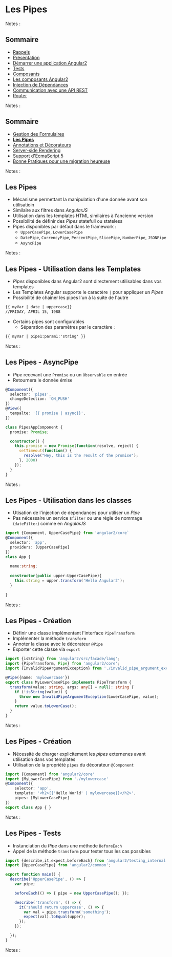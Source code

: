 # Les Pipes

<!-- .slide: class="page-title" -->

Notes :



## Sommaire

<!-- .slide: class="toc" -->

- [Rappels](#/1)
- [Présentation](#/2)
- [Démarrer une application Angular2](#/3)
- [Tests](#/4)
- [Composants](#/5)
- [Les composants Angular2](#/6)
- [Injection de Dépendances](#/7)
- [Communication avec une API REST](#/8)
- [Router](#/9)

Notes : 



## Sommaire

<!-- .slide: class="toc" -->

- [Gestion des Formulaires](#/10)
- **[Les Pipes](#/11)**
- [Annotations et Décorateurs](#/12)
- [Server-side Rendering](#/13)
- [Support d'EcmaScript 5](#/14)
- [Bonne Pratiques pour une migration heureuse](#/15)

Notes :



## Les Pipes

- Mécanisme permettant la manipulation d'une donnée avant son utilisatioin
- Similaire aux filtres dans *AngularJS*
- Utilisation dans les templates HTML similaires à l'ancienne version
- Possibilité de définir des *Pipes* statefull ou stateless
- Pipes disponibles par défaut dans le framework :
  - `UpperCasePipe`, `LowerCasePipe` 
  - `DatePipe`, `CurrencyPipe`, `PercentPipe`, `SlicePipe`, `NumberPipe`, `JSONPipe`
  - `AsyncPipe`

Notes :



## Les Pipes - Utilisation dans les Templates

- *Pipes* disponibles dans Angular2 sont directement utilisables dans vos templates
- Les Templates Angular supporte le caractère `|` pour appliquer un *Pipes*
- Possibilité de chaîner les pipes l'un à la suite de l'autre

```html
{{ myVar | date | uppercase}}
//FRIDAY, APRIL 15, 1988
```

- Certains pipes sont configurables
  - Séparation des paramètres par le caractère `:`
 
```html
{{ myVar | pipe1:param1:'string' }}
```

Notes :



## Les Pipes - AsyncPipe

- *Pipe* recevant une `Promise` ou un `Observable` en entrée
- Retournera le donnée émise

```typescript
@Component({
  selector: 'pipes',
  changeDetection: 'ON_PUSH'
})
@View({
  tempalte: '{{ promise | async}}',
})

class PipesAppComponent {
  promise: Promise;

  constructor() {
    this.promise = new Promise(function(resolve, reject) {
      setTimeout(function() {
        resolve("Hey, this is the result of the promise");
      }, 2000)
    });
  }
}
``` 

Notes :



## Les Pipes - Utilisation dans les classes

- Utisation de l'injection de dépendances pour utiliser un *Pipe*
- Pas nécessaire un service `$filter` ou une règle de nommage (`dateFilter`) comme en *AngularJS*

```typescript
import {Component, UpperCasePipe} from 'angular2/core`
@Component({
  selector: 'app',
  providers: [UpperCasePipe]
})
class App {
  
  name:string;
  
  constructor(public upper:UpperCasePipe){
    this.string = upper.transform('Hello Angular2');
  }
  
}
```

Notes :



## Les Pipes - Création

- Définir une classe implémentant l'interface `PipeTransform`
- Implémenter la méthode `transform`
- Annoter la classe avec le décorateur `@Pipe`
- Exporter cette classe via `export`

```typescript
import {isString} from 'angular2/src/facade/lang';
import {PipeTransform, Pipe} from 'angular2/core';
import {InvalidPipeArgumentException} from './invalid_pipe_argument_exception';

@Pipe({name: 'mylowercase'})
export class MyLowerCasePipe implements PipeTransform {
  transform(value: string, args: any[] = null): string {
    if (!isString(value)) {
      throw new InvalidPipeArgumentException(LowerCasePipe, value);
    }
    return value.toLowerCase();
  }
}
```

Notes :



## Les Pipes - Création

- Nécessité de charger explicitement les *pipes* externenes avant utilisation dans vos templates
- Utilisation de la propriété `pipes` du décorateur `@Component`

```typescript
import {Component} from 'angular2/core'
import {MyLowerCasePipe} from './mylowercase'
@Component({ 
	selector: 'app',
	template: '<h2>{{'Hello World' | mylowercase}}</h2>',
	pipes: [MyLowerCasePipe]
})
export class App { }
```

Notes :



## Les Pipes - Tests

- Instanciation du *Pipe* dans une méthode `BeforeEach`
- Appel de la méthode `transform` pour tester tous les cas possibles

```typescript
import {describe,it,expect,beforeEach} from 'angular2/testing_internal';
import {UpperCasePipe} from 'angular2/common';

export function main() {
  describe('UpperCasePipe', () => {
    var pipe;

    beforeEach(() => { pipe = new UpperCasePipe(); });

    describe('transform', () => {
      it('should return uppercase', () => {
        var val = pipe.transform('something');
        expect(val).toEqual(upper);
      });
    });

  });
}
```

Notes :



<!-- .slide: class="page-questions" -->
